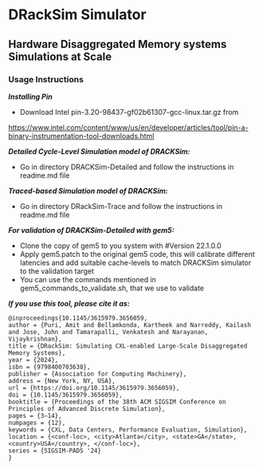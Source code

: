 <h1>DRackSim Simulator</h1>
<h2>Hardware Disaggregated Memory systems Simulations at Scale</h2>  

<h3>Usage Instructions</h3>

***Installing Pin***
* Download Intel pin-3.20-98437-gf02b61307-gcc-linux.tar.gz from 

https://www.intel.com/content/www/us/en/developer/articles/tool/pin-a-binary-instrumentation-tool-downloads.html

***Detailed Cycle-Level Simulation model of DRACKSim:***
* Go in directory DRACKSim-Detailed and follow the instructions in readme.md file
	
***Traced-based Simulation model of DRACKSim:***
* Go in directory DRackSim-Trace and follow the instructions in readme.md file


***For validation of DRACKSim-Detailed with gem5:***
* Clone the copy of gem5 to you system with #Version 22.1.0.0 
* Apply gem5.patch to the original gem5 code, this will calibrate different latencies and add suitable cache-levels to match DRACKSim simulator to the validation target
* You can use the commands mentioned in gem5_commands_to_validate.sh, that we use to validate


***If you use this tool, please cite it as:***
```
@inproceedings{10.1145/3615979.3656059,
author = {Puri, Amit and Bellamkonda, Kartheek and Narreddy, Kailash and Jose, John and Tamarapalli, Venkatesh and Narayanan, Vijaykrishnan},
title = {DRackSim: Simulating CXL-enabled Large-Scale Disaggregated Memory Systems},
year = {2024},
isbn = {9798400703638},
publisher = {Association for Computing Machinery},
address = {New York, NY, USA},
url = {https://doi.org/10.1145/3615979.3656059},
doi = {10.1145/3615979.3656059},
booktitle = {Proceedings of the 38th ACM SIGSIM Conference on Principles of Advanced Discrete Simulation},
pages = {3–14},
numpages = {12},
keywords = {CXL, Data Centers, Performance Evaluation, Simulation},
location = {<conf-loc>, <city>Atlanta</city>, <state>GA</state>, <country>USA</country>, </conf-loc>},
series = {SIGSIM-PADS '24}
}
```
